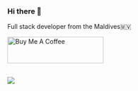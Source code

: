 ### Hi there 👋

Full stack developer from the Maldives🇲🇻

<a href="https://www.buymeacoffee.com/jinas" target="_blank"><img src="https://cdn.buymeacoffee.com/buttons/v2/default-black.png" alt="Buy Me A Coffee" style="height: 60px !important;width: 217px !important;" ></a>


<br/>
<img src="https://media.tenor.com/x8v1oNUOmg4AAAAM/rickroll-roll.gif" >

